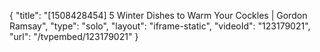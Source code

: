 {
    "title": "[1508428454] 5 Winter Dishes to Warm Your Cockles | Gordon Ramsay",
    "type": "solo",
    "layout": "iframe-static",
    "videoId": "123179021",
    "url": "\/tvpembed\/123179021"
}